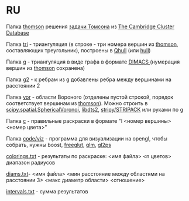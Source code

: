 # RU
Папка [thomson](/thomson/) решения [задачи Томсона](https://en.wikipedia.org/wiki/Thomson_problem) из [The Cambridge Cluster Database](http://www-wales.ch.cam.ac.uk/~wales/CCD/Thomson/table.html)

Папка [tri](/tri/) - триангуляция (в строке - три номера вершин из [thomson](/thomson/), составляющих треугольник), построены в [Qhull](http://www.qhull.org/) (или [hull](http://www.netlib.org/voronoi/hull.html))

Папка [g](/g/) - триангуляция в виде графа в формате [DIMACS ](http://lcs.ios.ac.cn/~caisw/Resource/about_DIMACS_graph_format.txt) (нумерация вершин из [thomson](/thomson/) сохранена)

Папка [g2](/g2/) - к ребрам из [g](/g/) добавлены ребра между вершинами на расстоянии 2

Папка [vor](/vor/) - области Вороного (отделены пустой строкой, порядок соответствует вершинам из [thomson](/thomson/)). Можно строить в [scipy.spatial.SphericalVoronoi](https://docs.scipy.org/doc/scipy-0.18.1/reference/generated/scipy.spatial.SphericalVoronoi.html), [libdts2](https://github.com/fmi-alg/libdts2), [stripy/STRIPACK](https://github.com/underworldcode/stripy) или руками по [g](/g/)

Папка [c](/c/) - правильные раскраски в формате "l <номер вершины> <номер цвета>"

Папка [code/viz](/code/viz) - программа для визуализации на opengl, чтобы собрать, нужны boost, [freeglut](http://freeglut.sourceforge.net/), [glm](https://glm.g-truc.net/0.9.9/index.html), [gl2ps](http://geuz.org/gl2ps/)

[colorings.txt](colorings.txt) - результаты по раскраске: <имя файла> <n цветов> диапазон радиусов

[diams.txt](diams.txt)- <имя файла> <мин расстояние между областями на расстоянии 3> <макс диаметр области> <отношение>

[intervals.txt](intervals.txt) - сумма результатов

